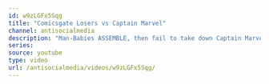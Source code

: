 ```yaml
---
id: w9zLGFx5Sqg
title: "Comicsgate Losers vs Captain Marvel"
channel: antisocialmedia
description: "Man-Babies ASSEMBLE, then fail to take down Captain Marvel."
series:
source: youtube
type: video
url: /antisocialmedia/videos/w9zLGFx5Sqg/
---
```

